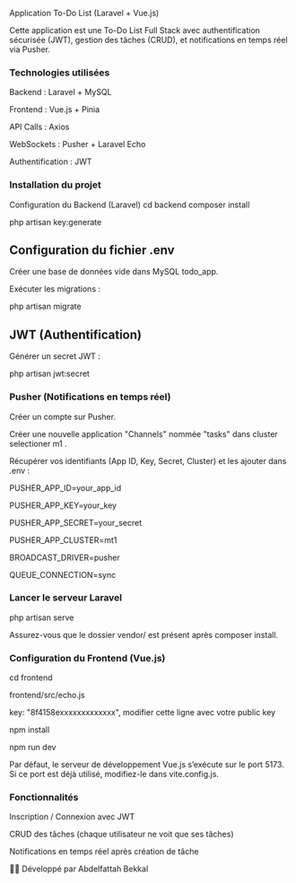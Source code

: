 Application To-Do List (Laravel + Vue.js)

Cette application est une To-Do List Full Stack avec authentification sécurisée (JWT), gestion des tâches (CRUD), et notifications en temps réel via Pusher.

### Technologies utilisées

Backend : Laravel + MySQL

Frontend : Vue.js + Pinia

API Calls : Axios

WebSockets : Pusher + Laravel Echo

Authentification : JWT

### Installation du projet

 Configuration du Backend (Laravel)
cd backend
composer install

php artisan key:generate

## Configuration du fichier .env

Créer une base de données vide dans MySQL todo_app.



Exécuter les migrations :

php artisan migrate

## JWT (Authentification)

Générer un secret JWT :

php artisan jwt:secret

### Pusher (Notifications en temps réel)

Créer un compte sur Pusher.

Créer une nouvelle application "Channels" nommée "tasks"  dans cluster selectioner m1 .

Récupérer vos identifiants (App ID, Key, Secret, Cluster) et les ajouter dans .env :

PUSHER_APP_ID=your_app_id

PUSHER_APP_KEY=your_key

PUSHER_APP_SECRET=your_secret

PUSHER_APP_CLUSTER=mt1

BROADCAST_DRIVER=pusher

QUEUE_CONNECTION=sync


### Lancer le serveur Laravel
php artisan serve

Assurez-vous que le dossier vendor/ est présent après composer install.

### Configuration du Frontend (Vue.js)
cd frontend

frontend/src/echo.js

key: "8f4158exxxxxxxxxxxxx", modifier cette ligne avec votre public key 

npm install

npm run dev


Par défaut, le serveur de développement Vue.js s’exécute sur le port 5173.
Si ce port est déjà utilisé, modifiez-le dans vite.config.js.

### Fonctionnalités

Inscription / Connexion avec JWT

CRUD des tâches (chaque utilisateur ne voit que ses tâches)

Notifications en temps réel après création de tâche




👨‍💻 Développé par Abdelfattah Bekkal